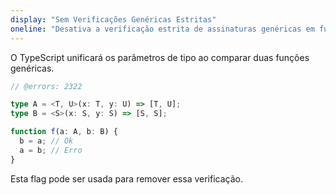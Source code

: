 ```yaml
---
display: "Sem Verificações Genéricas Estritas"
oneline: "Desativa a verificação estrita de assinaturas genéricas em funções"
---
```


O TypeScript unificará os parâmetros de tipo ao comparar duas funções genéricas.

```ts twoslash
// @errors: 2322

type A = <T, U>(x: T, y: U) => [T, U];
type B = <S>(x: S, y: S) => [S, S];

function f(a: A, b: B) {
  b = a; // Ok
  a = b; // Erro
}
```

Esta flag pode ser usada para remover essa verificação.
